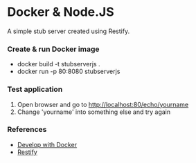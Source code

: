 # Docker & Node.JS

A simple stub server created using Restify.

### Create & run Docker image

- docker build -t stubserverjs .
- docker run -p 80:8080 stubserverjs

### Test application

1. Open browser and go to [http://localhost:80/echo/yourname](http://localhost:80/echo/yourname)
2. Change 'yourname' into something else and try again

### References

- [Develop with Docker](https://docs.docker.com/develop/)
- [Restify](https://github.com/restify/node-restify)
